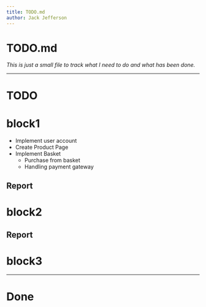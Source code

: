 ```yaml
---
title: TODO.md
author: Jack Jefferson
---
```


# TODO.md
*This is just a small file to track what I need to do and what has been done.*

- - -

# TODO

# block1

- Implement user account
- Create Product Page
- Implement Basket
    - Purchase from basket
    - Handling payment gateway


## Report

# block2

## Report



# block3 


- - -

# Done
